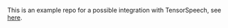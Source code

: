 This is an example repo for a possible integration with TensorSpeech, see [here](https://github.com/TensorSpeech/TensorFlowTTS/pull/555).